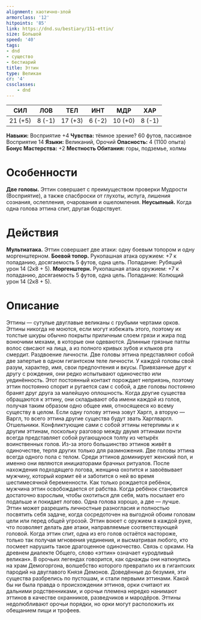 ```yaml
---
alignment: хаотично-злой
armorclass: '12'
hitpoints: '85'
link: https://dnd.su/bestiary/151-ettin/
size: Большой
speed: '40'
tags:
- dnd
- существо
- бестиарий
title: Эттин
type: Великан
cr: '4'
cssclasses:
    - dnd
---
```



| СИЛ | ЛОВ | ТЕЛ | ИНТ | МДР | ХАР |
|---|---|---|---|---|---|
| 21 (+5) | 8 (-1) | 17 (+3) | 6 (-2) | 10 (+0) | 8 (-1) |
**Навыки:** Восприятие +4
**Чувства:** тёмное зрение? 60 футов, пассивное Восприятие 14
**Языки:** Великаний, Орочий
**Опасность:** 4 (1100 опыта)
**Бонус Мастерства:** +2
**Местность Обитания:** горы, подземье, холмы


# Особенности
**Две головы.** Эттин совершает с преимуществом проверки Мудрости (Восприятие), а также спасброски от глухоты, испуга, лишения сознания, ослепления, очарования и ошеломления.
**Неусыпный.** Когда одна голова эттина спит, другая бодрствует.


# Действия
**Мультиатака.** Эттин совершает две атаки: одну боевым топором и одну моргенштерном.
**Боевой топор.** Рукопашная атака оружием: +7 к попаданию, досягаемость 5 футов, одна цель. Попадание: Рубящий урон 14 (2к8 + 5).
**Моргенштерн.** Рукопашная атака оружием: +7 к попаданию, досягаемость 5 футов, одна цель. Попадание: Колющий урон 14 (2к8 + 5).


# Описание
Эттины — сутулые двуглавые великаны с грубыми чертами орков. Эттины никогда не моются, если могут избежать этого, поэтому их толстые шкуры обычно покрыты приличным слоем грязи и жира под вонючими мехами, в которые они одеваются. Длинные грязные патлы волос свисают на лица, а из полного кривых зубов и клыков рта смердит. Раздвоение личности. Две головы эттина представляют собой две запертые в одном гигантском теле личности. У каждой головы свой разум, характер, имя, свои предпочтения и вкусы. Привязанные друг к другу с рождения, они редко испытывают одиночество или уединённость. Этот постоянный контакт порождает неприязнь, поэтому эттин постоянно спорит и ругается сам с собой, а две головы постоянно бранят друг друга за малейшую оплошность. Когда другие существа обращаются к эттину, они складывают оба имени каждой из голов, получая таким образом одно общее имя, относящееся ко всему существу в целом. Если одну голову эттина зовут Харгл, а вторую — Варгл, то всего эттина другие существа будут звать Харглваргл. Отшельники. Конфликтующие сами с собой эттины нетерпимы и к другим эттинам, поскольку разговор между двумя эттинами почти всегда представляет собой ругающуюся толпу из четырёх воинственных голов. Из-за этого большинство эттинов живёт в одиночестве, терпя других только для размножения. Две головы эттина всегда одного пола с телом. Среди эттинов доминирует женский пол, и именно они являются инициаторами брачных ритуалов. После нахождения подходящего логова, женщина охотится и завоёвывает мужчину, который кормит её и заботится о ней во время шестимесячной беременности. Как только рождается ребёнок, мужчина эттин освобождается от рабства. Когда ребёнок становится достаточно взрослым, чтобы охотиться для себя, мать посылает его подальше и покидает логово. Одна голова хорошо, а две — лучше. Эттин может разрешить личностные разногласия и полностью посвятить себя задаче, когда сосредоточен на выгодной обоим головам цели или перед общей угрозой. Эттин воюет с оружием в каждой руке, что позволяет делать две атаки, направляемые соответствующей головой. Когда эттин спит, одна из его голов остаётся настороже, только так получая мгновения уединения, и высматривая любого, кто посмеет нарушить такое драгоценное одиночество. Связь с орками. На древнем диалекте Общего, слово «эттин» означает «уродливый великан». В орочьих легендах говорится, как однажды они наткнулись на храм Демогоргона, волшебство которого превратило их в гигантских пародий на двуглавого Князя Демонов. Доведённые до безумия, эти существа разбрелись по пустошам, и стали первыми эттинами. Какой бы ни была правда о происхождении эттинов, орки считают их дальними родственниками, и орочьи племена нередко нанимают эттинов в качестве охранников, разведчиков и мародёров. Эттины недолюбливают орочьи порядки, но орки могут расположить их обещанием пищи и трофеев.